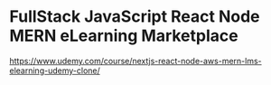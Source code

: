 # FullStack JavaScript React Node MERN eLearning Marketplace

https://www.udemy.com/course/nextjs-react-node-aws-mern-lms-elearning-udemy-clone/